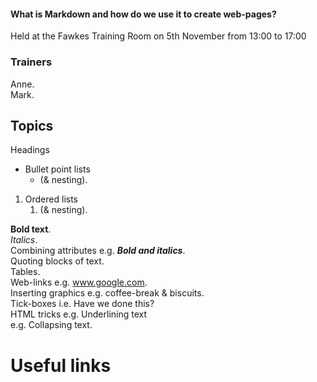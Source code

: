 #### What is Markdown and how do we use it to create web-pages?
Held at the Fawkes Training Room on 5th November from 13:00 to 17:00  

### Trainers
Anne.   
Mark.   

## Topics
Headings   
* Bullet point lists 
     * (& nesting).    
1. Ordered lists 
    1. (& nesting).   
    
__Bold text__.   
_Italics_.   
Combining attributes  e.g. ___Bold and italics___.   
Quoting blocks of text.   
Tables.   
Web-links             e.g. www.google.com.   
Inserting graphics    e.g. coffee-break & biscuits.   
Tick-boxes            i.e. Have we done this?    
HTML tricks           e.g. Underlining text     
                      e.g. Collapsing text.    

# Useful links
